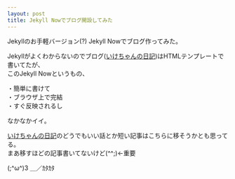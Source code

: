 ```yaml
---
layout: post
title: Jekyll Nowでブログ開設してみた
---
```


Jekyllのお手軽バージョン(?) Jekyll Nowでブログ作ってみた。

Jekyllがよくわからないのでブログ([いけちゃんの日記](http://ikechannel.tk/blog))はHTMLテンプレートで書いてたが、  
このJekyll Nowというもの、
 
・簡単に書けて  
・ブラウザ上で完結  
・すぐ反映されるし    
 
なかなかイイ。
 
[いけちゃんの日記](http://ikechannel.tk/blog)のどうでもいい話とか短い記事はこちらに移そうかとも思ってる。  
まあ移すほどの記事書いてないけど(^^;)←重要

(;^ω^)3 ＿／ｶﾀｶﾀ
